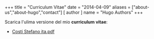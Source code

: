 +++
title = "Curriculum Vitae"
date = "2014-04-09"
aliases = ["about-us","about-hugo","contact"]
[ author ]
  name = "Hugo Authors"
+++

Scarica l'ulima versione del mio **curriculum vitae**:

* [Costi Stefano ita.pdf](/CostiStefano.pdf)
